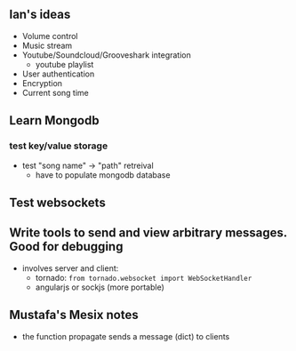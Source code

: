 

## Ian's ideas

- Volume control
- Music stream
- Youtube/Soundcloud/Grooveshark integration
    * youtube playlist
- User authentication
- Encryption
- Current song time

## Learn Mongodb

### test key/value storage

- test "song name" -> "path" retreival
	- have to populate mongodb database



## Test websockets



## Write tools to send and view arbitrary messages. Good for debugging


- involves server and client:
	- tornado: `from tornado.websocket import WebSocketHandler`
	- angularjs or sockjs (more portable)



## Mustafa's Mesix notes

- the function propagate sends a message (dict) to clients




